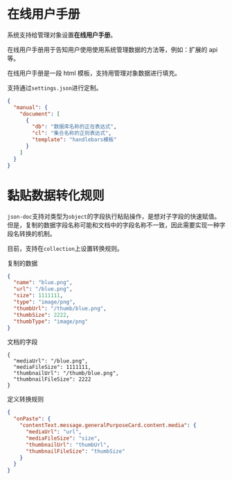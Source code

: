 # 在线用户手册

系统支持给管理对象设置**在线用户手册**。

在线用户手册用于告知用户使用使用系统管理数据的方法等，例如：扩展的 api 等。

在线用户手册是一段 html 模板，支持用管理对象数据进行填充。

支持通过`settings.json`进行定制。

```json
{
  "manual": {
    "document": [
      {
        "db": "数据库名称的正在表达式",
        "cl": "集合名称的正则表达式",
        "template": "handlebars模板"
      }
    ]
  }
}
```

# 黏贴数据转化规则

`json-doc`支持对类型为`object`的字段执行粘贴操作，是想对子字段的快速赋值。但是，复制的数据字段名称可能和文档中的字段名称不一致，因此需要实现一种字段名转换的机制。

目前，支持在`collection`上设置转换规则。

复制的数据

```json
{
  "name": "blue.png",
  "url": "/blue.png",
  "size": 1111111,
  "type": "image/png",
  "thumbUrl": "/thumb/blue.png",
  "thumbSize": 2222,
  "thumbType": "image/png"
}
```

文档的字段

```
{
  "mediaUrl": "/blue.png",
  "mediaFileSize": 1111111,
  "thumbnailUrl": "/thumb/blue.png",
  "thumbnailFileSize": 2222
}
```

定义转换规则

```json
{
  "onPaste": {
    "contentText.message.generalPurposeCard.content.media": {
      "mediaUrl": "url",
      "mediaFileSize": "size",
      "thumbnailUrl": "thumbUrl",
      "thumbnailFileSize": "thumbSize"
    }
  }
}
```
